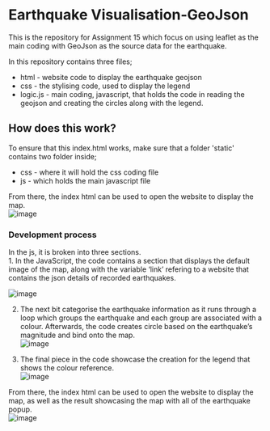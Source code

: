 # Earthquake Visualisation-GeoJson
This is the repository for Assignment 15 which focus on using leaflet as the main coding with GeoJson as the source data for the earthquake. <br/>

In this repository contains three files; <br/>
- html - website code to display the earthquake geojson <br/>
- css - the stylising code, used to display the legend <br/>
- logic.js - main coding, javascript, that holds the code in reading the geojson and creating the circles along with the legend. <br/>

## How does this work?
To ensure that this index.html works, make sure that a folder 'static' contains two folder inside; <br/>
- css - where it will hold the css coding file <br/>
- js - which holds the main javascript file <br/>

From there, the index html can be used to open the website to display the map. <br/>
![image](https://github.com/Nisloen/Assignment-15-GeoJson/assets/134130254/990a1063-d4a0-47c6-aafc-293e79e12b90)


<h3>Development process</h3>
In the js, it is broken into three sections. <br/>
1. In the JavaScript, the code contains a section that displays the default image of the map, along with the variable ‘link’ refering to a website that contains the json details of recorded earthquakes.<br/>

![image](https://github.com/EricTran99/Earthquake_Visualisation/assets/134130254/24adc5bd-8ca8-4ef5-8ecb-73602b5d7bc4) <br/>

2. The next bit categorise the earthquake information as it runs through a loop which groups the earthquake and each group are associated with a colour. Afterwards, the code creates circle based on the earthquake’s magnitude and bind onto the map.<br/>
![image](https://github.com/EricTran99/Earthquake_Visualisation/assets/134130254/18537d5f-8fa1-4568-9f76-a1ff868b9d06)

3. The final piece in the code showcase the creation for the legend that shows the colour reference.<br/>
![image](https://github.com/EricTran99/Earthquake_Visualisation/assets/134130254/acbc475e-8f96-4658-9c3e-a0355d3e89e0) <br/>

From there, the index html can be used to open the website to display the map, as well as the result showcasing the map with all of the earthquake popup. <br/>
![image](https://github.com/Nisloen/Assignment-15-GeoJson/assets/134130254/990a1063-d4a0-47c6-aafc-293e79e12b90)
